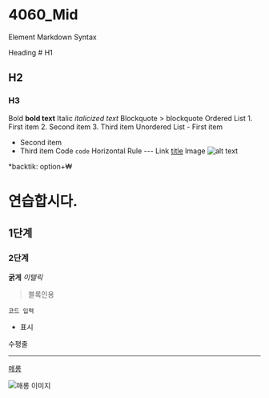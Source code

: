 # 4060_Mid

Element	Markdown Syntax

Heading	# H1
## H2
### H3
Bold	**bold text**
Italic	*italicized text*
Blockquote	> blockquote
Ordered List	1. First item
2. Second item
3. Third item
Unordered List	- First item
- Second item
- Third item
Code	`code`
Horizontal Rule	---
Link	[title](https://www.example.com)
Image	![alt text](image.jpg)

*backtik: option+₩




# 연습합시다.
## 1단계
### 2단계
**굵게**
*이텔릭*
> 블록인용

`코드 입력`

- 표시

수평줄

---

[메롱](https://dillinger.io/)

![매롱 이미지]()
